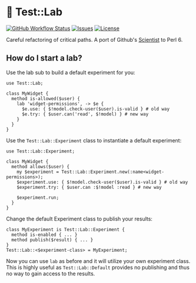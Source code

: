 # :microscope: Test::Lab

[![GitHub Workflow Status](https://img.shields.io/github/workflow/status/MadcapJake/Test-Lab/Tests%20on%20source?style=flat-square)](https://github.com/MadcapJake/Test-Lab/actions/workflows/test.yml) [![Issues](https://img.shields.io/github/issues/MadcapJake/Test-Lab.svg)](https://github.com/MadcapJake/Test-Lab/issues) [![License](https://img.shields.io/github/license/MadcapJake/Test-Lab.svg)](https://github.com/MadcapJake/p6dx/blob/master/LICENSE)

Careful refactoring of critical paths. A port of Github's [Scientist](https://github.com/github/scientist) to Perl 6.

## How do I start a lab?
Use the lab sub to build a default experiment for you:

```perl6
use Test::Lab;

class MyWidget {
  method is-allowed($user) {
    lab 'widget-permissions', -> $e {
      $e.use: { $!model.check-user($user).is-valid } # old way
      $e.try: { $user.can('read', $!model) } # new way
    }
  }
}
```

Use the `Test::Lab::Experiment` class to instantiate a default experiment:
```perl6
use Test::Lab::Experiment;

class MyWidget {
  method allows($user) {
    my $experiment = Test::Lab::Experiment.new(:name<widget-permissions>);
    $experiment.use: { $!model.check-user($user).is-valid } # old way
    $experiment.try: { $user.can :$!model :read } # new way

    $experiment.run;
  }
}
```
Change the default Experiment class to publish your results:
```perl6
class MyExperiment is Test::Lab::Experiment {
  method is-enabled { ... }
  method publish($result) { ... }
}
Test::Lab::<$experiment-class> = MyExperiment;
```
Now you can use `lab` as before and it will utilize your own experiment class.  This is highly useful as `Test::Lab::Default` provides no publishing and thus no way to gain access to the results.
